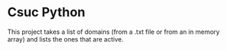 # Csuc Python
This project takes a list of domains (from a .txt file or from an in memory array) and lists the ones that are active.
